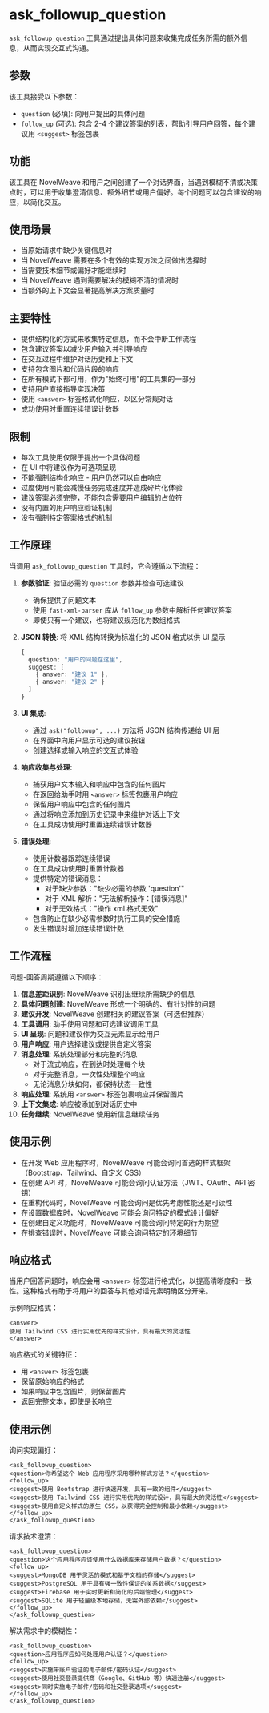 # ask_followup_question

`ask_followup_question` 工具通过提出具体问题来收集完成任务所需的额外信息，从而实现交互式沟通。

## 参数

该工具接受以下参数：

- `question` (必填): 向用户提出的具体问题
- `follow_up` (可选): 包含 2-4 个建议答案的列表，帮助引导用户回答，每个建议用 `<suggest>` 标签包裹

## 功能

该工具在 NovelWeave 和用户之间创建了一个对话界面，当遇到模糊不清或决策点时，可以用于收集澄清信息、额外细节或用户偏好。每个问题可以包含建议的响应，以简化交互。

## 使用场景

- 当原始请求中缺少关键信息时
- 当 NovelWeave 需要在多个有效的实现方法之间做出选择时
- 当需要技术细节或偏好才能继续时
- 当 NovelWeave 遇到需要解决的模糊不清的情况时
- 当额外的上下文会显著提高解决方案质量时

## 主要特性

- 提供结构化的方式来收集特定信息，而不会中断工作流程
- 包含建议答案以减少用户输入并引导响应
- 在交互过程中维护对话历史和上下文
- 支持包含图片和代码片段的响应
- 在所有模式下都可用，作为"始终可用"的工具集的一部分
- 支持用户直接指导实现决策
- 使用 `<answer>` 标签格式化响应，以区分常规对话
- 成功使用时重置连续错误计数器

## 限制

- 每次工具使用仅限于提出一个具体问题
- 在 UI 中将建议作为可选项呈现
- 不能强制结构化响应 - 用户仍然可以自由响应
- 过度使用可能会减慢任务完成速度并造成碎片化体验
- 建议答案必须完整，不能包含需要用户编辑的占位符
- 没有内置的用户响应验证机制
- 没有强制特定答案格式的机制

## 工作原理

当调用 `ask_followup_question` 工具时，它会遵循以下流程：

1. **参数验证**: 验证必需的 `question` 参数并检查可选建议

    - 确保提供了问题文本
    - 使用 `fast-xml-parser` 库从 `follow_up` 参数中解析任何建议答案
    - 即使只有一个建议，也将建议规范化为数组格式

2. **JSON 转换**: 将 XML 结构转换为标准化的 JSON 格式以供 UI 显示

    ```typescript
    {
      question: "用户的问题在这里",
      suggest: [
        { answer: "建议 1" },
        { answer: "建议 2" }
      ]
    }
    ```

3. **UI 集成**:

    - 通过 `ask("followup", ...)` 方法将 JSON 结构传递给 UI 层
    - 在界面中向用户显示可选的建议按钮
    - 创建选择或输入响应的交互式体验

4. **响应收集与处理**:

    - 捕获用户文本输入和响应中包含的任何图片
    - 在返回给助手时用 `<answer>` 标签包裹用户响应
    - 保留用户响应中包含的任何图片
    - 通过将响应添加到历史记录中来维护对话上下文
    - 在工具成功使用时重置连续错误计数器

5. **错误处理**:
    - 使用计数器跟踪连续错误
    - 在工具成功使用时重置计数器
    - 提供特定的错误消息：
        - 对于缺少参数："缺少必需的参数 'question'"
        - 对于 XML 解析："无法解析操作：[错误消息]"
        - 对于无效格式："操作 xml 格式无效"
    - 包含防止在缺少必需参数时执行工具的安全措施
    - 发生错误时增加连续错误计数

## 工作流程

问题-回答周期遵循以下顺序：

1. **信息差距识别**: NovelWeave 识别出继续所需缺少的信息
2. **具体问题创建**: NovelWeave 形成一个明确的、有针对性的问题
3. **建议开发**: NovelWeave 创建相关的建议答案（可选但推荐）
4. **工具调用**: 助手使用问题和可选建议调用工具
5. **UI 呈现**: 问题和建议作为交互元素显示给用户
6. **用户响应**: 用户选择建议或提供自定义答案
7. **消息处理**: 系统处理部分和完整的消息
    - 对于流式响应，在到达时处理每个块
    - 对于完整消息，一次性处理整个响应
    - 无论消息分块如何，都保持状态一致性
8. **响应处理**: 系统用 `<answer>` 标签包裹响应并保留图片
9. **上下文集成**: 响应被添加到对话历史中
10. **任务继续**: NovelWeave 使用新信息继续任务

## 使用示例

- 在开发 Web 应用程序时，NovelWeave 可能会询问首选的样式框架（Bootstrap、Tailwind、自定义 CSS）
- 在创建 API 时，NovelWeave 可能会询问认证方法（JWT、OAuth、API 密钥）
- 在重构代码时，NovelWeave 可能会询问是优先考虑性能还是可读性
- 在设置数据库时，NovelWeave 可能会询问特定的模式设计偏好
- 在创建自定义功能时，NovelWeave 可能会询问特定的行为期望
- 在排查错误时，NovelWeave 可能会询问特定的环境细节

## 响应格式

当用户回答问题时，响应会用 `<answer>` 标签进行格式化，以提高清晰度和一致性。这种格式有助于将用户的回答与其他对话元素明确区分开来。

示例响应格式：

```
<answer>
使用 Tailwind CSS 进行实用优先的样式设计，具有最大的灵活性
</answer>
```

响应格式的关键特征：

- 用 `<answer>` 标签包裹
- 保留原始响应的格式
- 如果响应中包含图片，则保留图片
- 返回完整文本，即使是长响应

## 使用示例

询问实现偏好：

```
<ask_followup_question>
<question>你希望这个 Web 应用程序采用哪种样式方法？</question>
<follow_up>
<suggest>使用 Bootstrap 进行快速开发，具有一致的组件</suggest>
<suggest>使用 Tailwind CSS 进行实用优先的样式设计，具有最大的灵活性</suggest>
<suggest>使用自定义样式的原生 CSS，以获得完全控制和最小依赖</suggest>
</follow_up>
</ask_followup_question>
```

请求技术澄清：

```
<ask_followup_question>
<question>这个应用程序应该使用什么数据库来存储用户数据？</question>
<follow_up>
<suggest>MongoDB 用于灵活的模式和基于文档的存储</suggest>
<suggest>PostgreSQL 用于具有强一致性保证的关系数据</suggest>
<suggest>Firebase 用于实时更新和简化的后端管理</suggest>
<suggest>SQLite 用于轻量级本地存储，无需外部依赖</suggest>
</follow_up>
</ask_followup_question>
```

解决需求中的模糊性：

```
<ask_followup_question>
<question>应用程序应如何处理用户认证？</question>
<follow_up>
<suggest>实施带账户验证的电子邮件/密码认证</suggest>
<suggest>使用社交登录提供商（Google、GitHub 等）快速注册</suggest>
<suggest>同时实施电子邮件/密码和社交登录选项</suggest>
</follow_up>
</ask_followup_question>
```
